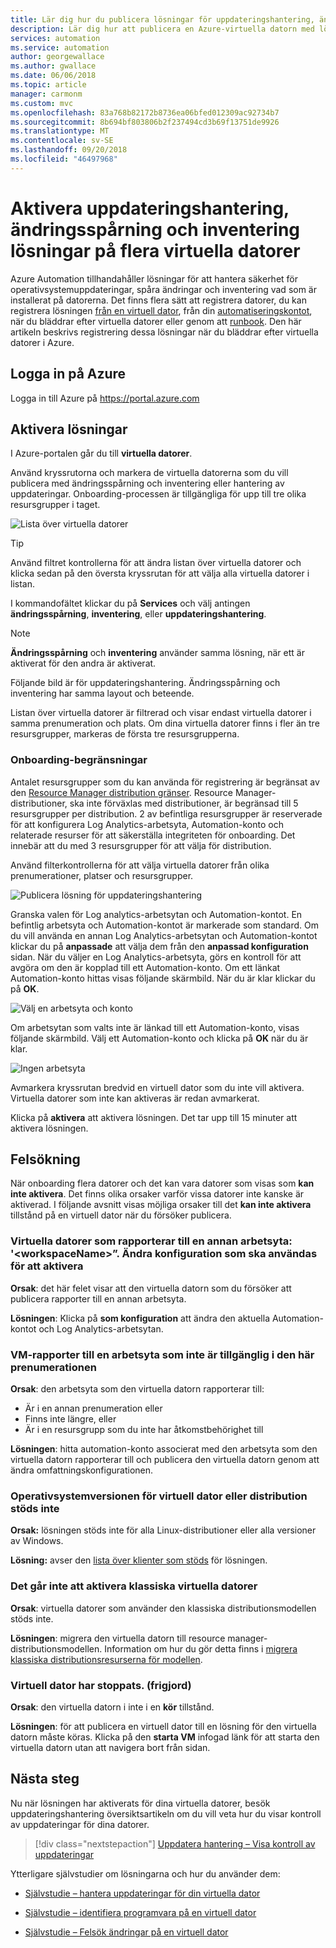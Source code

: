 ```yaml
---
title: Lär dig hur du publicera lösningar för uppdateringshantering, ändringsspårning och inventering för flera virtuella datorer i Azure Automation
description: Lär dig hur att publicera en Azure-virtuella datorn med lösningar för uppdateringshantering, ändringsspårning och inventering som ingår i Azure Automation
services: automation
ms.service: automation
author: georgewallace
ms.author: gwallace
ms.date: 06/06/2018
ms.topic: article
manager: carmonm
ms.custom: mvc
ms.openlocfilehash: 83a768b82172b8736ea06bfed012309ac92734b7
ms.sourcegitcommit: 8b694bf803806b2f237494cd3b69f13751de9926
ms.translationtype: MT
ms.contentlocale: sv-SE
ms.lasthandoff: 09/20/2018
ms.locfileid: "46497968"
---
```

# <a name="enable-update-management-change-tracking-and-inventory-solutions-on-multiple-vms"></a>Aktivera uppdateringshantering, ändringsspårning och inventering lösningar på flera virtuella datorer

Azure Automation tillhandahåller lösningar för att hantera säkerhet för operativsystemuppdateringar, spåra ändringar och inventering vad som är installerat på datorerna. Det finns flera sätt att registrera datorer, du kan registrera lösningen [från en virtuell dator](automation-onboard-solutions-from-vm.md), från din [automatiseringskontot](automation-onboard-solutions-from-automation-account.md), när du bläddrar efter virtuella datorer eller genom att [runbook](automation-onboard-solutions.md). Den här artikeln beskrivs registrering dessa lösningar när du bläddrar efter virtuella datorer i Azure.

## <a name="log-in-to-azure"></a>Logga in på Azure

Logga in till Azure på https://portal.azure.com

## <a name="enable-solutions"></a>Aktivera lösningar

I Azure-portalen går du till **virtuella datorer**.

Använd kryssrutorna och markera de virtuella datorerna som du vill publicera med ändringsspårning och inventering eller hantering av uppdateringar. Onboarding-processen är tillgängliga för upp till tre olika resursgrupper i taget.

![Lista över virtuella datorer](media/automation-onboard-solutions-from-browse/vmlist.png)
> [!TIP]
> Använd filtret kontrollerna för att ändra listan över virtuella datorer och klicka sedan på den översta kryssrutan för att välja alla virtuella datorer i listan.

I kommandofältet klickar du på **Services** och välj antingen **ändringsspårning**, **inventering**, eller **uppdateringshantering**.

> [!NOTE]
> **Ändringsspårning** och **inventering** använder samma lösning, när ett är aktiverat för den andra är aktiverat.

Följande bild är för uppdateringshantering. Ändringsspårning och inventering har samma layout och beteende.

Listan över virtuella datorer är filtrerad och visar endast virtuella datorer i samma prenumeration och plats. Om dina virtuella datorer finns i fler än tre resursgrupper, markeras de första tre resursgrupperna.

### <a name="resource-group-limit"></a> Onboarding-begränsningar

Antalet resursgrupper som du kan använda för registrering är begränsat av den [Resource Manager distribution gränser](../azure-resource-manager/resource-manager-cross-resource-group-deployment.md). Resource Manager-distributioner, ska inte förväxlas med distributioner, är begränsad till 5 resursgrupper per distribution. 2 av befintliga resursgrupper är reserverade för att konfigurera Log Analytics-arbetsyta, Automation-konto och relaterade resurser för att säkerställa integriteten för onboarding. Det innebär att du med 3 resursgrupper för att välja för distribution.

Använd filterkontrollerna för att välja virtuella datorer från olika prenumerationer, platser och resursgrupper.

![Publicera lösning för uppdateringshantering](media/automation-onboard-solutions-from-browse/onboardsolutions.png)

Granska valen för Log analytics-arbetsytan och Automation-kontot. En befintlig arbetsyta och Automation-kontot är markerade som standard. Om du vill använda en annan Log Analytics-arbetsytan och Automation-kontot klickar du på **anpassade** att välja dem från den **anpassad konfiguration** sidan. När du väljer en Log Analytics-arbetsyta, görs en kontroll för att avgöra om den är kopplad till ett Automation-konto. Om ett länkat Automation-konto hittas visas följande skärmbild. När du är klar klickar du på **OK**.

![Välj en arbetsyta och konto](media/automation-onboard-solutions-from-browse/selectworkspaceandaccount.png)

Om arbetsytan som valts inte är länkad till ett Automation-konto, visas följande skärmbild. Välj ett Automation-konto och klicka på **OK** när du är klar.

![Ingen arbetsyta](media/automation-onboard-solutions-from-browse/no-workspace.png)

Avmarkera kryssrutan bredvid en virtuell dator som du inte vill aktivera. Virtuella datorer som inte kan aktiveras är redan avmarkerat.

Klicka på **aktivera** att aktivera lösningen. Det tar upp till 15 minuter att aktivera lösningen.

## <a name="troubleshooting"></a>Felsökning

När onboarding flera datorer och det kan vara datorer som visas som **kan inte aktivera**. Det finns olika orsaker varför vissa datorer inte kanske är aktiverad. I följande avsnitt visas möjliga orsaker till det **kan inte aktivera** tillstånd på en virtuell dator när du försöker publicera.

### <a name="vm-reports-to-a-different-workspace-workspacename--change-configuration-to-use-it-for-enabling"></a>Virtuella datorer som rapporterar till en annan arbetsyta: '\<workspaceName\>”.  Ändra konfiguration som ska användas för att aktivera

**Orsak**: det här felet visar att den virtuella datorn som du försöker att publicera rapporter till en annan arbetsyta.

**Lösningen**: Klicka på **som konfiguration** att ändra den aktuella Automation-kontot och Log Analytics-arbetsytan.

### <a name="vm-reports-to-a-workspace-that-is-not-available-in-this-subscription"></a>VM-rapporter till en arbetsyta som inte är tillgänglig i den här prenumerationen

**Orsak**: den arbetsyta som den virtuella datorn rapporterar till:

* Är i en annan prenumeration eller
* Finns inte längre, eller
* Är i en resursgrupp som du inte har åtkomstbehörighet till

**Lösningen**: hitta automation-konto associerat med den arbetsyta som den virtuella datorn rapporterar till och publicera den virtuella datorn genom att ändra omfattningskonfigurationen.

### <a name="vm-operating-system-version-or-distribution-is-not-supported"></a>Operativsystemversionen för virtuell dator eller distribution stöds inte

**Orsak:** lösningen stöds inte för alla Linux-distributioner eller alla versioner av Windows.

**Lösning:** avser den [lista över klienter som stöds](automation-update-management.md#clients) för lösningen.

### <a name="classic-vms-cannot-be-enabled"></a>Det går inte att aktivera klassiska virtuella datorer

**Orsak**: virtuella datorer som använder den klassiska distributionsmodellen stöds inte.

**Lösningen**: migrera den virtuella datorn till resource manager-distributionsmodellen. Information om hur du gör detta finns i [migrera klassiska distributionsresurserna för modellen](../virtual-machines/windows/migration-classic-resource-manager-overview.md).

### <a name="vm-is-stopped-deallocated"></a>Virtuell dator har stoppats. (frigjord)

**Orsak**: den virtuella datorn i inte i en **kör** tillstånd.

**Lösningen**: för att publicera en virtuell dator till en lösning för den virtuella datorn måste köras. Klicka på den **starta VM** infogad länk för att starta den virtuella datorn utan att navigera bort från sidan.

## <a name="next-steps"></a>Nästa steg

Nu när lösningen har aktiverats för dina virtuella datorer, besök uppdateringshantering översiktsartikeln om du vill veta hur du visar kontroll av uppdateringar för dina datorer.

> [!div class="nextstepaction"]
> [Uppdatera hantering – Visa kontroll av uppdateringar](./automation-update-management.md#viewing-update-assessments)

Ytterligare självstudier om lösningarna och hur du använder dem:

* [Självstudie – hantera uppdateringar för din virtuella dator](automation-tutorial-update-management.md)

* [Självstudie – identifiera programvara på en virtuell dator](automation-tutorial-installed-software.md)

* [Självstudie – Felsök ändringar på en virtuell dator](automation-tutorial-troubleshoot-changes.md)